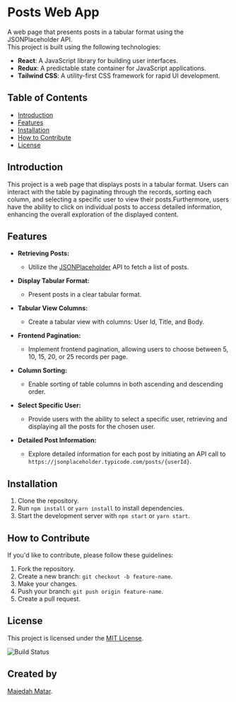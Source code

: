 # Posts Web App

A web page that presents posts in a tabular format using the JSONPlaceholder API.\
This project is built using the following technologies:

- **React**: A JavaScript library for building user interfaces.
- **Redux**: A predictable state container for JavaScript applications.
- **Tailwind CSS**: A utility-first CSS framework for rapid UI development.

## Table of Contents

- [Introduction](#introduction)
- [Features](#features)
- [Installation](#installation)
- [How to Contribute](#how-to-contribute)
- [License](#license)

## Introduction

This project is a web page that displays posts in a tabular format. Users can interact with the table by paginating through the records, sorting each column, and selecting a specific user to view their posts.Furthermore, users have the ability to click on individual posts to access detailed information, enhancing the overall exploration of the displayed content.

## Features

- **Retrieving Posts:**

  - Utilize the [JSONPlaceholder](https://jsonplaceholder.typicode.com/) API to fetch a list of posts.

- **Display Tabular Format:**

  - Present posts in a clear tabular format.

- **Tabular View Columns:**

  - Create a tabular view with columns: User Id, Title, and Body.

- **Frontend Pagination:**

  - Implement frontend pagination, allowing users to choose between 5, 10, 15, 20, or 25 records per page.

- **Column Sorting:**

  - Enable sorting of table columns in both ascending and descending order.

- **Select Specific User:**

  - Provide users with the ability to select a specific user, retrieving and displaying all the posts for the chosen user.

- **Detailed Post Information:**
  - Explore detailed information for each post by initiating an API call to `https://jsonplaceholder.typicode.com/posts/{userId}`.

## Installation

1. Clone the repository.
2. Run `npm install` or `yarn install` to install dependencies.
3. Start the development server with `npm start` or `yarn start`.

## How to Contribute

If you'd like to contribute, please follow these guidelines:

1. Fork the repository.
2. Create a new branch: `git checkout -b feature-name`.
3. Make your changes.
4. Push your branch: `git push origin feature-name`.
5. Create a pull request.

## License

This project is licensed under the [MIT License](LICENSE).

![Build Status](https://travis-ci.org/majowl77/tech-assignment.svg?branch=main)

## Created by

[Majedah Matar](https://github.com/majowl77).
